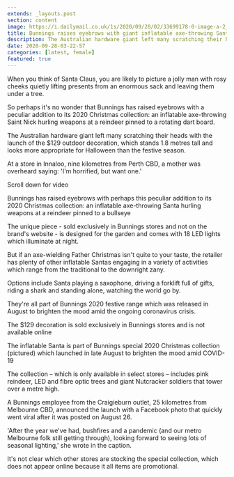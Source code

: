 ```yaml
---
extends: _layouts.post
section: content
image: https://i.dailymail.co.uk/1s/2020/09/28/02/33699178-0-image-a-2_1601255397700.jpg 
title: Bunnings raises eyebrows with giant inflatable axe-throwing Santa in its 2020 Christmas collection 
description: The Australian hardware giant left many scratching their heads with the launch of the giant $129 outdoor decoration, which looks more appropriate for Halloween than the festive season. 
date: 2020-09-28-03-22-57 
categories: [latest, female] 
featured: true 
--- 
```

When you think of Santa Claus, you are likely to picture a jolly man with rosy cheeks quietly lifting presents from an enormous sack and leaving them under a tree.

So perhaps it's no wonder that Bunnings has raised eyebrows with a peculiar addition to its 2020 Christmas collection: an inflatable axe-throwing Saint Nick hurling weapons at a reindeer pinned to a rotating dart board.

The Australian hardware giant left many scratching their heads with the launch of the $129 outdoor decoration, which stands 1.8 metres tall and looks more appropriate for Halloween than the festive season.

At a store in Innaloo, nine kilometres from Perth CBD, a mother was overheard saying: 'I'm horrified, but want one.'

Scroll down for video

Bunnings has raised eyebrows with perhaps this peculiar addition to its 2020 Christmas collection: an inflatable axe-throwing Santa hurling weapons at a reindeer pinned to a bullseye

The unique piece - sold exclusively in Bunnings stores and not on the brand's website - is designed for the garden and comes with 18 LED lights which illuminate at night. 

But if an axe-wielding Father Christmas isn't quite to your taste, the retailer has plenty of other inflatable Santas engaging in a variety of activities which range from the traditional to the downright zany.

Options include Santa playing a saxophone, driving a forklift full of gifts, riding a shark and standing alone, watching the world go by.

They're all part of Bunnings 2020 festive range which was released in August to brighten the mood amid the ongoing coronavirus crisis. 

The $129 decoration is sold exclusively in Bunnings stores and is not available online

The inflatable Santa is part of Bunnings special 2020 Christmas collection (pictured) which launched in late August to brighten the mood amid COVID-19

The collection – which is only available in select stores – includes pink reindeer, LED and fibre optic trees and giant Nutcracker soldiers that tower over a metre high.

A Bunnings employee from the Craigieburn outlet, 25 kilometres from Melbourne CBD, announced the launch with a Facebook photo that quickly went viral after it was posted on August 26.

'After the year we've had, bushfires and a pandemic (and our metro Melbourne folk still getting through), looking forward to seeing lots of seasonal lighting,' she wrote in the caption.

It's not clear which other stores are stocking the special collection, which does not appear online because it all items are promotional.

